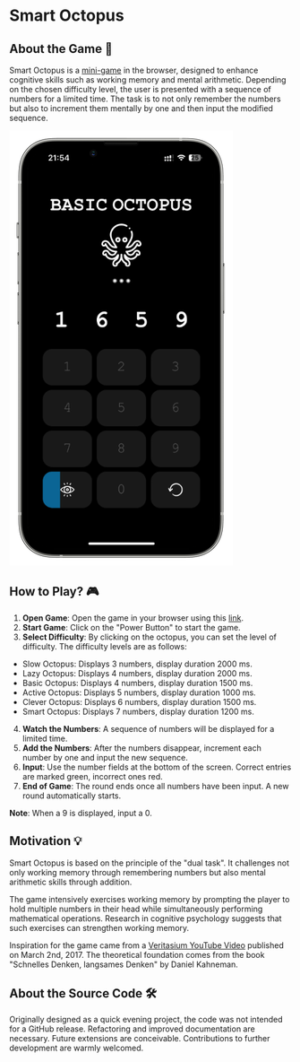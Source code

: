 # Smart Octopus

## About the Game 🎯

Smart Octopus is a [mini-game](https://mgiesen.github.io/Smart-Octopus/) in the browser, designed to enhance cognitive skills such as working memory and mental arithmetic. Depending on the chosen difficulty level, the user is presented with a sequence of numbers for a limited time. The task is to not only remember the numbers but also to increment them mentally by one and then input the modified sequence.

![Screenshot](readme/app_design.png)

## How to Play? 🎮

1.  **Open Game**: Open the game in your browser using this [link](https://mgiesen.github.io/SmartOctopus/).
2.  **Start Game**: Click on the "Power Button" to start the game.
3.  **Select Difficulty**: By clicking on the octopus, you can set the level of difficulty. The difficulty levels are as follows:

- Slow Octopus: Displays 3 numbers, display duration 2000 ms.
- Lazy Octopus: Displays 4 numbers, display duration 2000 ms.
- Basic Octopus: Displays 4 numbers, display duration 1500 ms.
- Active Octopus: Displays 5 numbers, display duration 1000 ms.
- Clever Octopus: Displays 6 numbers, display duration 1500 ms.
- Smart Octopus: Displays 7 numbers, display duration 1200 ms.

4.  **Watch the Numbers**: A sequence of numbers will be displayed for a limited time.
5.  **Add the Numbers**: After the numbers disappear, increment each number by one and input the new sequence.
6.  **Input**: Use the number fields at the bottom of the screen. Correct entries are marked green, incorrect ones red.
7.  **End of Game**: The round ends once all numbers have been input. A new round automatically starts.

**Note**: When a 9 is displayed, input a 0.

## Motivation 💡

Smart Octopus is based on the principle of the "dual task". It challenges not only working memory through remembering numbers but also mental arithmetic skills through addition.

The game intensively exercises working memory by prompting the player to hold multiple numbers in their head while simultaneously performing mathematical operations. Research in cognitive psychology suggests that such exercises can strengthen working memory.

Inspiration for the game came from a [Veritasium YouTube Video](https://www.youtube.com/watch?v=UBVV8pch1dM) published on March 2nd, 2017. The theoretical foundation comes from the book "Schnelles Denken, langsames Denken" by Daniel Kahneman.

## About the Source Code 🛠️

Originally designed as a quick evening project, the code was not intended for a GitHub release. Refactoring and improved documentation are necessary. Future extensions are conceivable. Contributions to further development are warmly welcomed.
